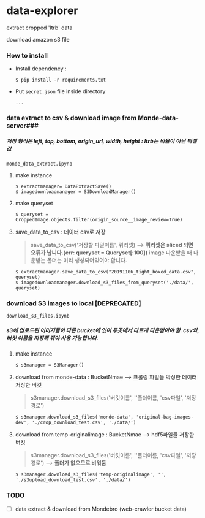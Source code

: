 # data-explorer #

extract cropped 'ltrb' data

download amazon s3 file

### How to install ###

- Install dependency :

    ```
    $ pip install -r requirements.txt
    ```

- Put `secret.json` file inside directory

    ```
    ...
    ```
   
### data extract to csv & download image from Monde-data-server###

##### 저장 형식은 left, top, bottom, origin_url, width, height : ltrb는 비율이 아닌 픽셀값 #####

```monde_data_extract.ipynb```
    
1. make instance
    ```
    $ extractmanager= DataExtractSave()
    $ imagedownloadmanager = S3DownloadManager()
    ```
2. make queryset
    ```
    $ queryset = CroppedImage.objects.filter(origin_source__image_review=True)
    ```
 
3. save_data_to_csv : 데이터 csv로 저장
    > save_data_to_csv('저장할 파일이름', 쿼리셋) --> **쿼리셋은 sliced 되면 오류가 납니다.(err: queryset = Queryset[:100])**
    > image 다운받을 때 다운받는 폴더는 미리 생성되어있어야 합니다. 
    ```    
    $ extractmanager.save_data_to_csv("20191106_tight_boxed_data.csv", queryset)
    $ imagedownloadmanager.download_s3_files_from_queryset('./data/', queryset)
    ```
    

### download S3 images to local [DEPRECATED] ###

```download_s3_files.ipynb```

##### s3에 업로드된 이미지들이 다른 bucket에 있어 두곳에서 다르게 다운받아야 함. csv와, 버킷 이름을 지정해 줘야 사용 가능합니다.


1. make instance
    ```
    $ s3manager = S3Manager()
    ```
    
2. download from monde-data : BucketNmae --> 크롤링 파일들 박싱한 데이터 저장한 버킷
    > s3manager.download_s3_files('버킷이름', ''폴더이름, 'csv파일', '저장경로')
    ```
    $ s3manager.download_s3_files('monde-data', 'original-bag-images-dev', './crop_download_test.csv', './data/')
    ```
    
3. download from temp-originalimage : BucketNmae --> hdf5파일들 저장한 버킷
    > s3manager.download_s3_files('버킷이름', ''폴더이름, 'csv파일', '저장경로') --> **폴더가 없으므로 비워둠**
    ```
    $ s3manager.download_s3_files('temp-originalimage', '', './s3upload_download_test.csv', './data/')
    ```

### TODO ###
- [ ] data extract & download from Mondebro (web-crawler bucket data)
